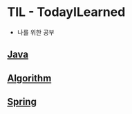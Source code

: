 # TIL - TodayILearned
- 나를 위한 공부

## [Java](https://github.com/kjygo109/TodayILearned/blob/main/Java/TIL)
## [Algorithm](https://github.com/kjygo109/TodayILearned/blob/main/Algorithm/TIL)
## [Spring](https://github.com/kjygo109/TodayILearned/blob/main/Spring/TIL)

